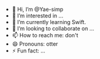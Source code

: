 - 👋 Hi, I’m @Yae-simp
- 👀 I’m interested in ...
- 🌱 I’m currently learning Swift.
- 💞️ I’m looking to collaborate on ...
- 📫 How to reach me: don't
- 😄 Pronouns: otter
- ⚡ Fun fact: ...

<!---
Yae-simp/Yae-simp is a ✨ special ✨ repository because its `README.md` (this file) appears on your GitHub profile.
You can click the Preview link to take a look at your changes.
--->

